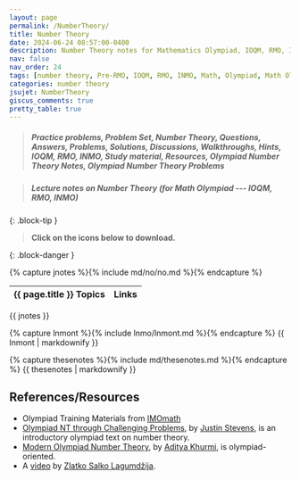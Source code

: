 ```yaml
---
layout: page
permalink: /NumberTheory/
title: Number Theory
date: 2024-06-24 08:57:00-0400
description: Number Theory notes for Mathematics Olympiad, IOQM, RMO, INMO. Problem set, Solutions, Questions, Answers, Hints, Walkthroughs, Discussions.
nav: false
nav_order: 24
tags: [number theory, Pre-RMO, IOQM, RMO, INMO, Math, Olympiad, Math Olympiad, Mathematics Olympiad, Notes, Handouts, Lecture Notes, Problem set, Questions, Answers, Problems, Solutions, Discussions, pdf]
categories: number theory
jsujet: NumberTheory
giscus_comments: true
pretty_table: true
---
```


> ##### Practice problems, Problem Set, Number Theory, Questions, Answers, Problems, Solutions, Discussions, Walkthroughs, Hints, IOQM, RMO, INMO, Study material, Resources, Olympiad Number Theory Notes, Olympiad Number Theory Problems

> ##### **Lecture notes on Number Theory (for Math Olympiad --- IOQM, RMO, INMO)**
{: .block-tip }

> **Click on the <span style="color: #42b983"><i class="fa-solid fa-file-pdf fa-2x"></i></span> icons below to download.**

{: .block-danger }

<!-- 
{% capture nt %}{% include md/no/nont.md %}{% endcapture %}

|   Algebra Topics     |    Links            |
| :------------: | :------------: |
{{ nt }} -->

{% capture jnotes %}{% include md/no/no.md %}{% endcapture %}

|   {{ page.title }} Topics     |    Links            |
| :------------: | :------------: |
{{ jnotes }}

{% capture lnmont %}{% include lnmo/lnmont.md %}{% endcapture %}
{{ lnmont | markdownify }}

{% capture thesenotes %}{% include md/thesenotes.md %}{% endcapture %}
{{ thesenotes | markdownify }}

## References/Resources

- Olympiad Training Materials from [IMOmath](https://imomath.com/index.cgi?page=mathTexts)
- [Olympiad NT through Challenging Problems](https://s3.amazonaws.com/aops-cdn.artofproblemsolving.com/resources/articles/olympiad-number-theory.pdf), by [Justin Stevens](https://numbertheoryguy.com/), is an introductory olympiad text on number theory.
- [Modern Olympiad Number Theory](https://artofproblemsolving.com/community/c6h2344755), by [Aditya Khurmi](https://www.linkedin.com/in/adityakhurmi), is olympiad-oriented.
- A [video](https://www.youtube.com/watch?v=7grQ96JwIEo) by [Zlatko Salko Lagumdžija](https://www.imo-official.org/participant_r.aspx?id=25889).
